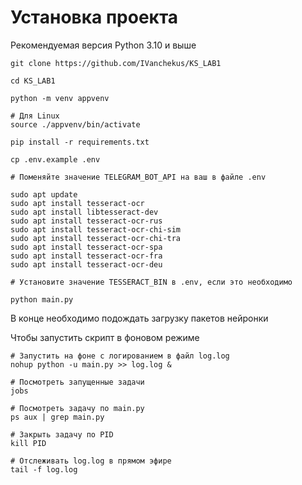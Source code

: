 # Установка проекта

Рекомендуемая версия Python 3.10 и выше

```
git clone https://github.com/IVanchekus/KS_LAB1

cd KS_LAB1

python -m venv appvenv

# Для Linux
source ./appvenv/bin/activate

pip install -r requirements.txt

cp .env.example .env

# Поменяйте значение TELEGRAM_BOT_API на ваш в файле .env

sudo apt update
sudo apt install tesseract-ocr
sudo apt install libtesseract-dev
sudo apt install tesseract-ocr-rus
sudo apt install tesseract-ocr-chi-sim
sudo apt install tesseract-ocr-chi-tra
sudo apt install tesseract-ocr-spa
sudo apt install tesseract-ocr-fra
sudo apt install tesseract-ocr-deu

# Установите значение TESSERACT_BIN в .env, если это необходимо 

python main.py
```

В конце необходимо подождать загрузку пакетов нейронки

Чтобы запустить скрипт в фоновом режиме
```
# Запустить на фоне с логированием в файл log.log
nohup python -u main.py >> log.log &

# Посмотреть запущенные задачи
jobs

# Посмотреть задачу по main.py
ps aux | grep main.py

# Закрыть задачу по PID
kill PID

# Отслеживать log.log в прямом эфире
tail -f log.log
```